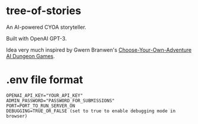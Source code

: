 # tree-of-stories
An AI-powered CYOA storyteller.

Built with OpenAI GPT-3.

Idea very much inspired by Gwern Branwen's [Choose-Your-Own-Adventure AI Dungeon Games](https://gwern.net/CYOA).

# .env file format
```
OPENAI_API_KEY="YOUR_API_KEY"
ADMIN_PASSWORD="PASSWORD_FOR_SUBMISSIONS"
PORT=PORT_TO_RUN_SERVER_ON
DEBUGGING=TRUE_OR_FALSE (set to true to enable debugging mode in browser)
```